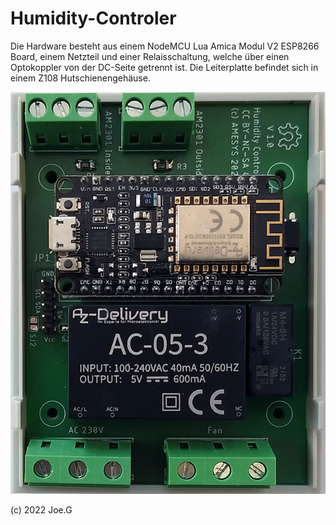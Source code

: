 # Humidity-Controler
Die Hardware besteht aus einem NodeMCU Lua Amica Modul V2 ESP8266 Board, einem Netzteil und einer Relaisschaltung, welche über einen Optokoppler von der DC-Seite getrennt ist. Die Leiterplatte befindet sich in einem Z108 Hutschienengehäuse.  

![Hardware](https://github.com/Feinmechaniker/Humidity/blob/main/06%20Website/device.jpg)

(c) 2022 Joe.G
